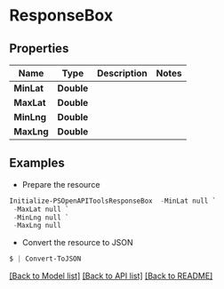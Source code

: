 # ResponseBox
## Properties

Name | Type | Description | Notes
------------ | ------------- | ------------- | -------------
**MinLat** | **Double** |  | 
**MaxLat** | **Double** |  | 
**MinLng** | **Double** |  | 
**MaxLng** | **Double** |  | 

## Examples

- Prepare the resource
```powershell
Initialize-PSOpenAPIToolsResponseBox  -MinLat null `
 -MaxLat null `
 -MinLng null `
 -MaxLng null
```

- Convert the resource to JSON
```powershell
$ | Convert-ToJSON
```

[[Back to Model list]](../README.md#documentation-for-models) [[Back to API list]](../README.md#documentation-for-api-endpoints) [[Back to README]](../README.md)

